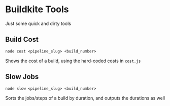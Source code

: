 # Buildkite Tools

Just some quick and dirty tools

## Build Cost

`node cost <pipeline_slug> <build_number>`

Shows the cost of a build, using the hard-coded costs in `cost.js`

## Slow Jobs

`node slow <pipeline_slug> <build_number>`

Sorts the jobs/steps of a build by duration, and outputs the durations as well
